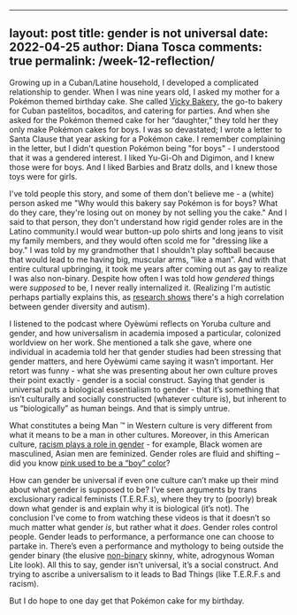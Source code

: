 
---
layout: post
title: gender is not universal
date: 2022-04-25
author: Diana Tosca
comments: true
permalink: /week-12-reflection/
---
Growing up in a Cuban/Latine household, I developed a complicated relationship to gender. When I was nine years old, I asked my mother for a Pokémon themed birthday cake. She called [Vicky Bakery](https://www.vickybakery.com/), the go-to bakery for Cuban pastelitos, bocaditos, and catering for parties. And when she asked for the Pokémon themed cake for her “daughter,” they told her they only make Pokémon cakes for boys. I was so devastated; I wrote a letter to Santa Clause that year asking for a Pokémon cake. I remember complaining in the letter, but I didn't question Pokémon being "for boys" - I understood that it was a gendered interest. I liked Yu-Gi-Oh and Digimon, and I knew those were for boys. And I liked Barbies and Bratz dolls, and I knew those toys were for girls. 

I've told people this story, and some of them don't believe me - a (white) person asked me "Why would this bakery say Pokémon is for boys? What do they care, they're losing out on money by not selling you the cake." And I said to that person, they don't understand how rigid gender roles are in the Latino community.I would wear button-up polo shirts and long jeans to visit my family members, and they would often scold me for "dressing like a boy." I was told by my grandmother that I shouldn't play softball because that would lead to me having big, muscular arms, “like a man”. And with that entire cultural upbringing, it took me years after coming out as gay to realize I was also non-binary. Despite how often I was told how *gendered* things were *supposed* to be, I never really internalized it. (Realizing I'm autistic perhaps partially explains this, as [research shows](https://www.spectrumnews.org/news/largest-study-to-date-confirms-overlap-between-autism-and-gender-diversity/) there's a high correlation between gender diversity and autism).
 
I listened to the podcast where Oyèwùmi reflects on Yoruba culture and gender, and how universalism in academia imposed a particular, colonized worldview on her work. She mentioned a talk she gave, where one individual in academia told her that gender studies had been stressing that gender matters, and here Oyèwùmi came saying it wasn’t important. Her retort was funny - what she was presenting about her own culture proves their point exactly - gender is a social construct. Saying that gender is universal puts a biological essentialism to gender - that it’s something that isn’t culturally and socially constructed (whatever culture is), but inherent to us “biologically” as human beings. And that is simply untrue.

What constitutes a being Man :tm: in Western culture is very different from what it means to be a man in other cultures. Moreover, in this American culture, [racism plays a role in gender](https://scholarworks.uvm.edu/cgi/viewcontent.cgi?article=1126&context=hcoltheses) - for example, Black women are masculined, Asian men are feminized.
Gender roles are fluid and shifting – did you know [pink used to be a “boy” color](https://www.cnn.com/2018/01/12/health/colorscope-pink-boy-girl-gender/index.html#:~:text=In%20fact%2C%20pink%20was%20even,of%20the%20Pantone%20Color%20Institute.)?

How can gender be universal if even one culture can’t make up their mind about what gender is supposed to be?
I’ve seen arguments by trans exclusionary radical feminists (T.E.R.F.s), where they try to (poorly) break down what gender is and explain why it is biological (it’s not). The conclusion I’ve come to from watching these videos is that it doesn’t so much matter what gender *is*, but rather what it *does*. Gender roles control people. Gender leads to performance, a performance one can choose to partake in. There’s even a performance and mythology to being outside the gender binary (the elusive [non-binary](https://s3-prod.adage.com/inline-images/NON-BINARY.png) skinny, white, adrogynous Woman Lite look). All this to say, gender isn’t universal, it’s a social construct. And trying to ascribe a universalism to it leads to Bad Things (like T.E.R.F.s and racism).

But I do hope to one day get that Pokémon cake for my birthday.
